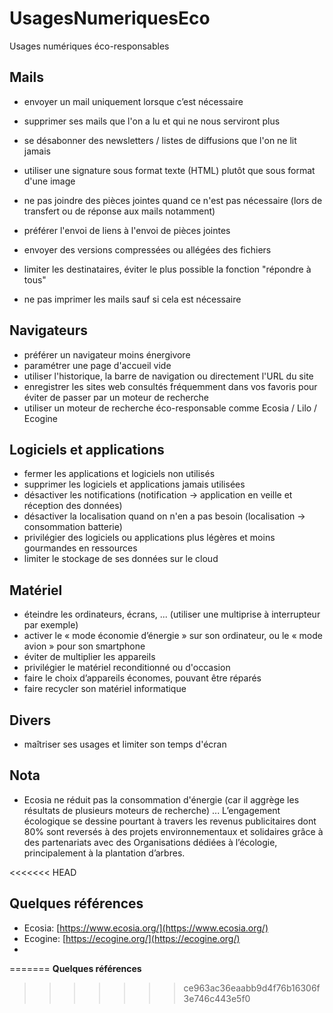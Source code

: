 # UsagesNumeriquesEco
Usages numériques éco-responsables

## Mails
- envoyer un mail uniquement lorsque c’est nécessaire
- supprimer ses mails que l'on a lu et qui ne nous serviront plus
- se désabonner des newsletters / listes de diffusions que l'on ne lit jamais

- utiliser une signature sous format texte (HTML) plutôt que sous format d'une image

- ne pas joindre des pièces jointes quand ce n'est pas nécessaire (lors de transfert ou de réponse aux mails notamment)
- préférer l'envoi de liens à l'envoi de pièces jointes
- envoyer des versions compressées ou allégées des fichiers

- limiter les destinataires, éviter le plus possible la fonction "répondre à tous"

- ne pas imprimer les mails sauf si cela est nécessaire

## Navigateurs
- préférer un navigateur moins énergivore
- paramétrer une page d'accueil vide
- utiliser l'historique, la barre de navigation ou directement l'URL du site
- enregistrer les sites web consultés fréquemment dans vos favoris pour éviter de passer par un moteur de recherche
- utiliser un moteur de recherche éco-responsable comme Ecosia / Lilo / Ecogine


## Logiciels et applications
- fermer les applications et logiciels non utilisés
- supprimer les logiciels et applications jamais utilisées
- désactiver les notifications (notification -> application en veille et réception des données)
- désactiver la localisation quand on n'en a pas besoin (localisation -> consommation batterie)
- privilégier des logiciels ou applications plus légères et moins gourmandes en ressources
- limiter le stockage de ses données sur le cloud

## Matériel
- éteindre les ordinateurs, écrans, ... (utiliser une multiprise à interrupteur par exemple)
- activer le « mode économie d’énergie » sur son ordinateur, ou le « mode avion » pour son smartphone
- éviter de multiplier les appareils
- privilégier le matériel reconditionné ou d'occasion
- faire le choix d’appareils économes, pouvant être réparés
- faire recycler son matériel informatique


## Divers
- maîtriser ses usages et limiter son temps d'écran


## Nota
- Ecosia ne réduit pas la consommation d'énergie (car il aggrège les résultats de plusieurs moteurs de recherche) ... L’engagement écologique se dessine pourtant à travers les revenus publicitaires dont 80% sont reversés à des projets environnementaux et solidaires grâce à des partenariats avec des Organisations dédiées à l’écologie, principalement à la plantation d’arbres.

<<<<<<< HEAD
## Quelques références
- Ecosia: [https://www.ecosia.org/](https://www.ecosia.org/)
- Ecogine: [https://ecogine.org/](https://ecogine.org/)
- 

=======
**Quelques références**
>>>>>>> ce963ac36eaabb9d4f76b16306f3e746c443e5f0

